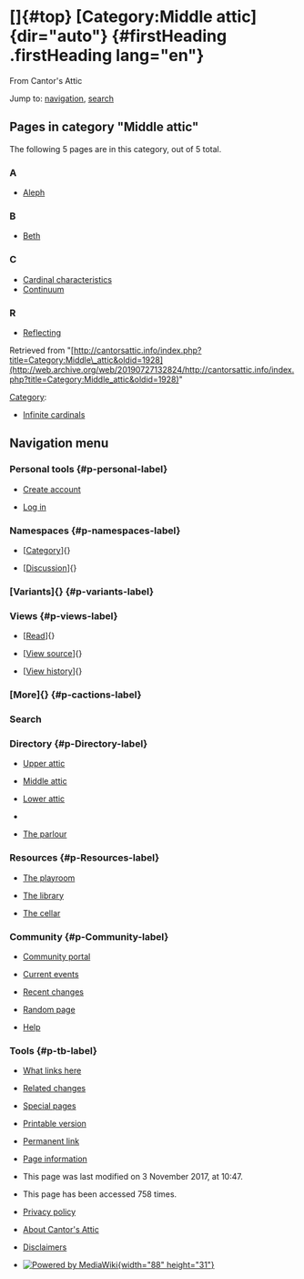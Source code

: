 <div id="mw-page-base" class="noprint">

</div>

<div id="mw-head-base" class="noprint">

</div>

<div id="content" class="mw-body" role="main">

[]{#top}
[Category:Middle attic]{dir="auto"} {#firstHeading .firstHeading lang="en"}
===================================

<div id="bodyContent" class="mw-body-content">

<div id="siteSub">

From Cantor's Attic

</div>

<div id="contentSub">

</div>

<div id="jump-to-nav" class="mw-jump">

Jump to: [navigation](#mw-navigation), [search](#p-search)

</div>

<div id="mw-content-text" class="mw-content-ltr" lang="en" dir="ltr">

<div lang="en" dir="ltr">

<div id="mw-pages">

Pages in category "Middle attic"
--------------------------------

The following 5 pages are in this category, out of 5 total.

<div class="mw-content-ltr" lang="en" dir="ltr">

### A

-   [Aleph](/web/20190727132824/http://cantorsattic.info/Aleph "Aleph")

### B

-   [Beth](/web/20190727132824/http://cantorsattic.info/Beth "Beth")

### C

-   [Cardinal
    characteristics](/web/20190727132824/http://cantorsattic.info/Cardinal_characteristics "Cardinal characteristics")
-   [Continuum](/web/20190727132824/http://cantorsattic.info/Continuum "Continuum")

### R

-   [Reflecting](/web/20190727132824/http://cantorsattic.info/Reflecting "Reflecting")

</div>

</div>

</div>

</div>

<div class="printfooter">

Retrieved from
"[http://cantorsattic.info/index.php?title=Category:Middle\_attic&oldid=1928](http://web.archive.org/web/20190727132824/http://cantorsattic.info/index.php?title=Category:Middle_attic&oldid=1928)"

</div>

<div id="catlinks" class="catlinks">

<div id="mw-normal-catlinks" class="mw-normal-catlinks">

[Category](/web/20190727132824/http://cantorsattic.info/Special:Categories "Special:Categories"):
-   [Infinite
    cardinals](/web/20190727132824/http://cantorsattic.info/Category:Infinite_cardinals "Category:Infinite cardinals")

</div>

</div>

<div class="visualClear">

</div>

</div>

</div>

<div id="mw-navigation">

Navigation menu
---------------

<div id="mw-head">

<div id="p-personal" role="navigation"
aria-labelledby="p-personal-label">

### Personal tools {#p-personal-label}

-   <div id="pt-createaccount">

    </div>

    [Create
    account](/web/20190727132824/http://cantorsattic.info/index.php?title=Special:UserLogin&returnto=Category%3AMiddle+attic&type=signup)
-   <div id="pt-login">

    </div>

    [Log
    in](/web/20190727132824/http://cantorsattic.info/index.php?title=Special:UserLogin&returnto=Category%3AMiddle+attic "You are encouraged to log in; however, it is not mandatory [o]")

</div>

<div id="left-navigation">

<div id="p-namespaces" class="vectorTabs" role="navigation"
aria-labelledby="p-namespaces-label">

### Namespaces {#p-namespaces-label}

-   <div id="ca-nstab-category">

    </div>

    [[Category](/web/20190727132824/http://cantorsattic.info/Category:Middle_attic "View the category page [c]")]{}
-   <div id="ca-talk">

    </div>

    [[Discussion](/web/20190727132824/http://cantorsattic.info/index.php?title=Category_talk:Middle_attic&action=edit&redlink=1 "Discussion about the content page [t]")]{}

</div>

<div id="p-variants" class="vectorMenu emptyPortlet" role="navigation"
aria-labelledby="p-variants-label">

### [Variants]{}[](#) {#p-variants-label}

<div class="menu">

</div>

</div>

</div>

<div id="right-navigation">

<div id="p-views" class="vectorTabs" role="navigation"
aria-labelledby="p-views-label">

### Views {#p-views-label}

-   <div id="ca-view">

    </div>

    [[Read](/web/20190727132824/http://cantorsattic.info/Category:Middle_attic)]{}
-   <div id="ca-viewsource">

    </div>

    [[View
    source](/web/20190727132824/http://cantorsattic.info/index.php?title=Category:Middle_attic&action=edit "This page is protected.
    You can view its source [e]")]{}
-   <div id="ca-history">

    </div>

    [[View
    history](/web/20190727132824/http://cantorsattic.info/index.php?title=Category:Middle_attic&action=history "Past revisions of this page [h]")]{}

</div>

<div id="p-cactions" class="vectorMenu emptyPortlet" role="navigation"
aria-labelledby="p-cactions-label">

### [More]{}[](#) {#p-cactions-label}

<div class="menu">

</div>

</div>

<div id="p-search" role="search">

### Search

<div id="simpleSearch">

</div>

</div>

</div>

</div>

<div id="mw-panel">

<div id="p-logo" role="banner">

[](/web/20190727132824/http://cantorsattic.info/Cantor%27s_Attic "Visit the main page")

</div>

<div id="p-Directory" class="portal" role="navigation"
aria-labelledby="p-Directory-label">

### Directory {#p-Directory-label}

<div class="body">

-   <div id="n-Upper-attic">

    </div>

    [Upper
    attic](/web/20190727132824/http://cantorsattic.info/Upper_attic)
-   <div id="n-Middle-attic">

    </div>

    [Middle
    attic](/web/20190727132824/http://cantorsattic.info/Middle_attic)
-   <div id="n-Lower-attic">

    </div>

    [Lower
    attic](/web/20190727132824/http://cantorsattic.info/Lower_attic)
-   <div id="n-">

    </div>

    [](INVALID-TITLE)
-   <div id="n-The-parlour">

    </div>

    [The parlour](/web/20190727132824/http://cantorsattic.info/Parlour)

</div>

</div>

<div id="p-Resources" class="portal" role="navigation"
aria-labelledby="p-Resources-label">

### Resources {#p-Resources-label}

<div class="body">

-   <div id="n-The-playroom">

    </div>

    [The
    playroom](/web/20190727132824/http://cantorsattic.info/Playroom)
-   <div id="n-The-library">

    </div>

    [The library](/web/20190727132824/http://cantorsattic.info/Library)
-   <div id="n-The-cellar">

    </div>

    [The cellar](/web/20190727132824/http://cantorsattic.info/Cellar)

</div>

</div>

<div id="p-Community" class="portal" role="navigation"
aria-labelledby="p-Community-label">

### Community {#p-Community-label}

<div class="body">

-   <div id="n-portal">

    </div>

    [Community
    portal](/web/20190727132824/http://cantorsattic.info/Cantor%27s_Attic:Community_portal "About the project, what you can do, where to find things")
-   <div id="n-currentevents">

    </div>

    [Current
    events](/web/20190727132824/http://cantorsattic.info/Cantor%27s_Attic:Current_events "Find background information on current events")
-   <div id="n-recentchanges">

    </div>

    [Recent
    changes](/web/20190727132824/http://cantorsattic.info/Special:RecentChanges "A list of recent changes in the wiki [r]")
-   <div id="n-randompage">

    </div>

    [Random
    page](/web/20190727132824/http://cantorsattic.info/Special:Random "Load a random page [x]")
-   <div id="n-help">

    </div>

    [Help](http://web.archive.org/web/20190727132824/https://www.mediawiki.org/wiki/Special:MyLanguage/Help:Contents "The place to find out")

</div>

</div>

<div id="p-tb" class="portal" role="navigation"
aria-labelledby="p-tb-label">

### Tools {#p-tb-label}

<div class="body">

-   <div id="t-whatlinkshere">

    </div>

    [What links
    here](/web/20190727132824/http://cantorsattic.info/Special:WhatLinksHere/Category:Middle_attic "A list of all wiki pages that link here [j]")
-   <div id="t-recentchangeslinked">

    </div>

    [Related
    changes](/web/20190727132824/http://cantorsattic.info/Special:RecentChangesLinked/Category:Middle_attic "Recent changes in pages linked from this page [k]")
-   <div id="t-specialpages">

    </div>

    [Special
    pages](/web/20190727132824/http://cantorsattic.info/Special:SpecialPages "A list of all special pages [q]")
-   <div id="t-print">

    </div>

    [Printable
    version](/web/20190727132824/http://cantorsattic.info/index.php?title=Category:Middle_attic&printable=yes "Printable version of this page [p]")
-   <div id="t-permalink">

    </div>

    [Permanent
    link](/web/20190727132824/http://cantorsattic.info/index.php?title=Category:Middle_attic&oldid=1928 "Permanent link to this revision of the page")
-   <div id="t-info">

    </div>

    [Page
    information](/web/20190727132824/http://cantorsattic.info/index.php?title=Category:Middle_attic&action=info)

</div>

</div>

</div>

</div>

<div id="footer" role="contentinfo">

-   <div id="footer-info-lastmod">

    </div>

    This page was last modified on 3 November 2017, at 10:47.
-   <div id="footer-info-viewcount">

    </div>

    This page has been accessed 758 times.

<!-- -->

-   <div id="footer-places-privacy">

    </div>

    [Privacy
    policy](/web/20190727132824/http://cantorsattic.info/Cantor%27s_Attic:Privacy_policy "Cantor's Attic:Privacy policy")
-   <div id="footer-places-about">

    </div>

    [About Cantor's
    Attic](/web/20190727132824/http://cantorsattic.info/Cantor%27s_Attic:About "Cantor's Attic:About")
-   <div id="footer-places-disclaimer">

    </div>

    [Disclaimers](/web/20190727132824/http://cantorsattic.info/Cantor%27s_Attic:General_disclaimer "Cantor's Attic:General disclaimer")

<!-- -->

-   <div id="footer-poweredbyico">

    </div>

    [![Powered by
    MediaWiki](/web/20190727132824im_/http://cantorsattic.info/resources/assets/poweredby_mediawiki_88x31.png){width="88"
    height="31"}](//web.archive.org/web/20190727132824/http://www.mediawiki.org/)

<div style="clear:both">

</div>

</div>
